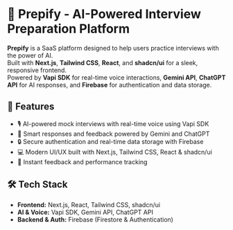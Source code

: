 # 🎯 Prepify - AI-Powered Interview Preparation Platform

**Prepify** is a SaaS platform designed to help users practice interviews with the power of AI.  
Built with **Next.js**, **Tailwind CSS**, **React**, and **shadcn/ui** for a sleek, responsive frontend.  
Powered by **Vapi SDK** for real-time voice interactions, **Gemini API**, **ChatGPT API** for AI responses, and **Firebase** for authentication and data storage.

## 🚀 Features

- 🎙️ AI-powered mock interviews with real-time voice using Vapi SDK
- 🤖 Smart responses and feedback powered by Gemini and ChatGPT
- 🔒 Secure authentication and real-time data storage with Firebase
- 💻 Modern UI/UX built with Next.js, Tailwind CSS, React & shadcn/ui
- 📝 Instant feedback and performance tracking

## 🛠️ Tech Stack

- **Frontend:** Next.js, React, Tailwind CSS, shadcn/ui
- **AI & Voice:** Vapi SDK, Gemini API, ChatGPT API
- **Backend & Auth:** Firebase (Firestore & Authentication)
